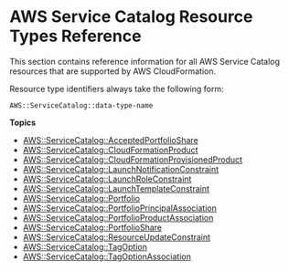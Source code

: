 # AWS Service Catalog Resource Types Reference<a name="cfn-reference-servicecatalog"></a>

This section contains reference information for all AWS Service Catalog resources that are supported by AWS CloudFormation\.

Resource type identifiers always take the following form:

```
AWS::ServiceCatalog::data-type-name
```

**Topics**
+ [AWS::ServiceCatalog::AcceptedPortfolioShare](aws-resource-servicecatalog-acceptedportfolioshare.md)
+ [AWS::ServiceCatalog::CloudFormationProduct](aws-resource-servicecatalog-cloudformationproduct.md)
+ [AWS::ServiceCatalog::CloudFormationProvisionedProduct](aws-resource-servicecatalog-cloudformationprovisionedproduct.md)
+ [AWS::ServiceCatalog::LaunchNotificationConstraint](aws-resource-servicecatalog-launchnotificationconstraint.md)
+ [AWS::ServiceCatalog::LaunchRoleConstraint](aws-resource-servicecatalog-launchroleconstraint.md)
+ [AWS::ServiceCatalog::LaunchTemplateConstraint](aws-resource-servicecatalog-launchtemplateconstraint.md)
+ [AWS::ServiceCatalog::Portfolio](aws-resource-servicecatalog-portfolio.md)
+ [AWS::ServiceCatalog::PortfolioPrincipalAssociation](aws-resource-servicecatalog-portfolioprincipalassociation.md)
+ [AWS::ServiceCatalog::PortfolioProductAssociation](aws-resource-servicecatalog-portfolioproductassociation.md)
+ [AWS::ServiceCatalog::PortfolioShare](aws-resource-servicecatalog-portfolioshare.md)
+ [AWS::ServiceCatalog::ResourceUpdateConstraint](aws-resource-servicecatalog-resourceupdateconstraint.md)
+ [AWS::ServiceCatalog::TagOption](aws-resource-servicecatalog-tagoption.md)
+ [AWS::ServiceCatalog::TagOptionAssociation](aws-resource-servicecatalog-tagoptionassociation.md)
